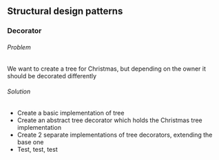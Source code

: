 Structural design patterns
---

### Decorator

###### Problem
We want to create a tree for Christmas, but depending on the owner it should be decorated differently

###### Solution
- Create a basic implementation of tree
- Create an abstract tree decorator which holds the Christmas tree implementation
- Create 2 separate implementations of tree decorators, extending the base one 
- Test, test, test
